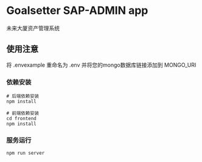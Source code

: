 # Goalsetter SAP-ADMIN app

未来大厦资产管理系统

## 使用注意

将 .envexample 重命名为 .env 并将您的mongo数据库链接添加到 MONGO_URI

### 依赖安装

```
# 后端依赖安装
npm install

# 前端依赖安装
cd frontend
npm install
```

### 服务运行

```
npm run server
```
